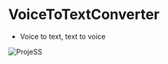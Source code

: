 # VoiceToTextConverter
- Voice to text, text to voice

![ProjeSS](https://user-images.githubusercontent.com/64389723/172054833-17ca6986-c95e-48d1-ba2a-291f7c1f373f.jpeg)

